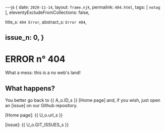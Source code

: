 ---js
{
  date: `2020-11-14`,
  layout:    `frame.njk`,
  permalink: `404.html`,
  tags:      [ `notag` ],
  eleventyExcludeFromCollections: false,

  title_s:    `404 Error`,
  abstract_s: `Error 404`,

  issue_n: 0,
}
---
# ERROR n° 404

What a mess: this is a no web's land!

## What happens?

You better go back to {{ A_o.ID_s }} [Home page] and, if you wish, just open an [issue] on our Github repository.


[comment]: # (======== Links ========)

[Home page]: {{ U_o.url_s }}

[issue]: {{ U_o.GIT_ISSUES_s }}